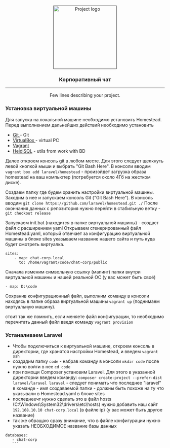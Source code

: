 <p align="center">
  <a href="" rel="noopener">
 <img width=200px height=200px src="https://i.imgur.com/6wj0hh6.jpg" alt="Project logo"></a>
</p>

<h3 align="center">Корпоративный чат</h3>

---

<p align="center"> Few lines describing your project.
    <br> 
</p>


### Установка виртуальной машины

Для запуска на локальной машине необходимо установить Homestead.
Перед выполнением дальнейших действий необходимо установить 

- [Git ](https://git-scm.com/) - Git
- [VirtualBox ](https://www.virtualbox.org/) - virtual PC
- [Vagrant ](https://vuejs.org/) 
- [HeidiSQL](https://nodejs.org/en/) - utils from work with BD


Далее откроем консоль git в любом месте. Для этого следует щелкнуть левой кнопкой мыши и выбрать "Git Bash Here".
В консоли вводим ` vagrant box add laravel/homestead ` - произойдет загрузка образа homestead на ваш компьютер (потребуется около 4Гб на жестком диске).

Создаем папку где будем хранить настройки виртуальной машины. Заходим в нее и запускаем консоль Git ("Git Bash Here").
В консоль вводим ` git clone https://github.com/laravel/homestead.git ./ `
После окончания данных с репозитория нужно перейти в стабильную ветку - ` git checkout release `

Запускаем init.bat (находится в папке виртуальной машины) - создаст файл с расширением yaml
Открываем сгенерированный файл Homestead.yaml, который отвечает за конфигурацию виртуальной машины в блоке sites указываем название нашего сайта и путь куда будет смотреть виртуалка.
```
sites:
    - map: chat-corp.local
      to: /home/vagrant/code/chat-corp/public
```
Сначала изменим символьную ссылку (мапинг) папки внутри виртуальной машины и нашей реальной ОС (у вас может быть своё)
```
- map: D:\code 
```

Сохранив конфигурационный файл, выполним команду в консоли находясь в папке образа виртуальной машины ` vagrant up ` (поднимаем виртуальную машину).

стоит так же помнить, если меняете файл конфигурации, то необходимо перечитать данный файл введя команду ` vagrant provision `


### Устаналиваем Laravel
 - Чтобы подключиться к виртуальной машине, откроем консоль в директории, где хранятся настройки Homestead, и введем `vagrant ssh`
 - создадим папку ` code ` - набрав команду в консоли ` mkdir code ` после нужно войти в нее ` cd code `
 - при помощи Composer установим Laravel. Для этого в указанной директории введем команду:
` composer create-project --prefer-dist laravel/laravel laravel ` - следует понимать что последнее "laravel" в команде - имя создаваемой папки - должны быть похоже на ту что указывали в Homestead.yaml в блоке sites 
 - последнеечт нужно сделать это в файл hosts (C:\Windows\System32\drivers\etc\hosts) нужно добавить наш сайт ` 192.168.10.10 chat-corp.local` (в файле ip) (у вас может быть другое название)
 - так же обращаю сразу внимание, что в файле конфигурации нужно указать НЕОБХОДИМОЕ название базы данных 
 ``` 
 databases:
    - chat-corp
    ```



